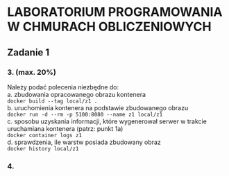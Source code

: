 # LABORATORIUM PROGRAMOWANIA W CHMURACH OBLICZENIOWYCH

## Zadanie 1

### 3. (max. 20%)  
Należy podać polecenia niezbędne do:  
a. zbudowania opracowanego obrazu kontenera  
`docker build --tag local/z1 .`  
b. uruchomienia kontenera na podstawie zbudowanego obrazu  
`docker run -d --rm -p 5100:8080 --name z1 local/z1`  
c. sposobu uzyskania informacji, które wygenerował serwer w trakcie uruchamiana kontenera
(patrz: punkt 1a)  
`docker container logs z1`  
d. sprawdzenia, ile warstw posiada zbudowany obraz  
`docker history local/z1`

### 4.
